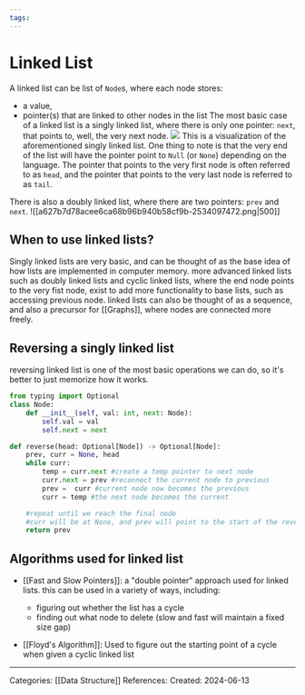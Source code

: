 ```yaml
---
tags:
---
```

# Linked List
A linked list can be list of `Node`s, where each node stores:
- a value,
- pointer(s) that are linked to other nodes in the list
The most basic case of a linked list is a singly linked list, where there is only one pointer: `next`, that points to, well, the very next node.
![](https://external-content.duckduckgo.com/iu/?u=https%3A%2F%2Ftse3.mm.bing.net%2Fth%3Fid%3DOIP.CLerHARLDMEdCWQE3n-o8AHaC9%26pid%3DApi&f=1&ipt=a429c44be830b1af743449262ca9d669e23bb36044eadece93f39604e18e1e3c&ipo=images)
This is a visualization of the aforementioned singly linked list. One thing to note is that the very end of the list will have the pointer point to `Null` (or `None`) depending on the language. The pointer that points to the very first node is often referred to as `head`, and the pointer that points to the very last node is referred to as `tail`.

There is also a doubly linked list, where there are two pointers: `prev` and `next`.
![[a627b7d78acee6ca68b96b940b58cf9b-2534097472.png|500]]

## When to use linked lists?
Singly linked lists are very basic, and can be thought of as the base idea of how lists are implemented in computer memory. more advanced linked lists such as doubly linked lists and cyclic linked lists, where the end node points to the very fist node, exist to add more functionality to base lists, such as accessing previous node. linked lists can also be thought of as a sequence, and also a precursor for [[Graphs]], where nodes are connected more freely.

## Reversing a singly linked list
reversing linked list is one of the most basic operations we can do, so it's better to just memorize how it works.
``` python
from typing import Optional
class Node:
	def __init__(self, val: int, next: Node): 
		self.val = val
		self.next = next

def reverse(head: Optional[Node]) -> Optional[Node]:
	prev, curr = None, head
	while curr:
		temp = curr.next #create a temp pointer to next node
		curr.next = prev #reconnect the current node to previous
		prev =  curr #current node now becomes the previous
		curr = temp #the next node becomes the current

	#repeat until we reach the final node
	#curr will be at None, and prev will point to the start of the reversed list
	return prev
```

## Algorithms used for linked list
- [[Fast and Slow Pointers]]: a "double pointer" approach used for linked lists. this can be used in a variety of ways, including:
	- figuring out whether the list has a cycle
	- finding out what node to delete (slow and fast will maintain a fixed size gap)

- [[Floyd's Algorithm]]: Used to figure out the starting point of a cycle when given a cyclic linked list

---
Categories: [[Data Structure]]
References:
Created: 2024-06-13
